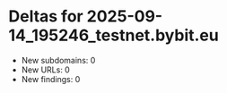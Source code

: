 # Deltas for 2025-09-14_195246_testnet.bybit.eu
- New subdomains: 0
- New URLs: 0
- New findings: 0
